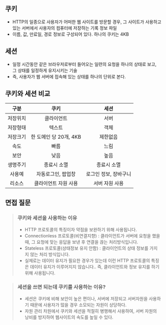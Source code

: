 ## 쿠키
- HTTP의 일종으로 사용자가 어떠한 웹 사이트를 방문할 경우, 그 사이트가 사용하고 있는 서버에서 사용자의 컴퓨터에 저장하는 기록 정보 파일
- 이름, 값, 만료일, 경로 정보로 구성되어 있다. 하나의 쿠키는 4KB

## 세션

- 일정 시간동안 같은 브라우저로부터 들어오는 일련의 요청을 하나의 상태로 보고, 그 상태를 일정하게 유지시키는 기술
- 즉, 사용자가 웹 서버에 접속해 있는 상태를 하나의 단위로 본다.

## 쿠키와 세션 비교

|  구분  |        쿠키        |      세션      |
|:----:|:----------------:|:------------:|
| 저장위치 |      클라이언트       |      서버      |
| 저장형태 |       텍스트        |      객체      |
| 저장크기 | 한 도메인 당 20개, 4KB |     제한없음     |
|  속도  |        빠름        |      느림      |
|  보안  |        낮음        |      높음      |
| 생명주기 |      종료시 소멸      |    종료시 소멸    |
| 사용예  |    자동로그인, 팝업창    | 로그인 정보, 장바구니 |
| 리소스  |   클라이언트 자원 사용    |   서버 자원 사용   |


## 면접 질문
> ### 쿠키와 세션을 사용하는 이유
> - HTTP 프로토콜의 특징이자 약점을 보완하기 위해 사용됩니다.
> - Connectionless 프로토콜(비연결지향) : 클라이언트가 서버에 요청을 했을 때, 그 요청에 맞는 응답을 보낸 후 연결을 끊는 처리방식입니다.
> - Stateless 프로토콜(상태정보 유지 안함) : 클라이언트의 상태 정보를 가지지 않는 처리 방식입니다.
> - 실제로는 데이터 유지가 필요한 경우가 있는데 이런 HTTP 프로토콜의 특징은 데이터 유지가 이루어지지 않습니다.. 즉, 클라이언트와 정보 유지를 하기 위해 사용됩니다.

> ### 세션을 쓰면 되는데 쿠키를 사용하는 이유?
> - 세션은 쿠키에 비해 보안이 높은 편이나, 서버에 저장되고 서버자원을 사용하기 때문에 사용자가 많을 경우 소모되는 자원이 상당하다.
> - 자원 관리 차원에서 쿠키와 세션을 적절히 병행해서 사용하여, 서버 자원의 낭비를 방지하여 웹사이트의 속도를 높일 수 있다.

